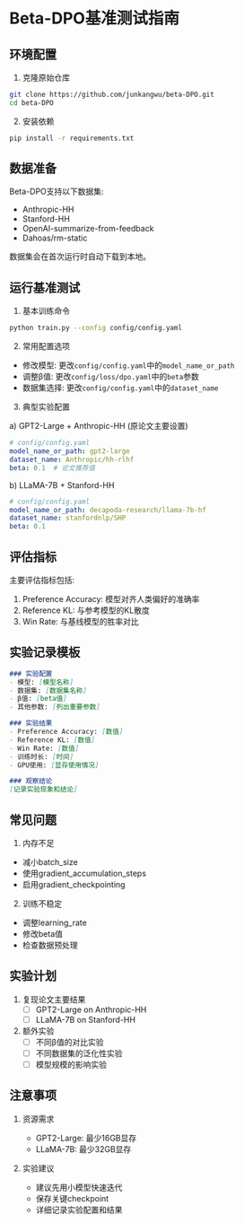 # Beta-DPO基准测试指南

## 环境配置

1. 克隆原始仓库
```bash
git clone https://github.com/junkangwu/beta-DPO.git
cd beta-DPO
```

2. 安装依赖
```bash
pip install -r requirements.txt
```

## 数据准备

Beta-DPO支持以下数据集:
- Anthropic-HH
- Stanford-HH
- OpenAI-summarize-from-feedback
- Dahoas/rm-static

数据集会在首次运行时自动下载到本地。

## 运行基准测试

1. 基本训练命令
```bash
python train.py --config config/config.yaml
```

2. 常用配置选项
- 修改模型: 更改`config/config.yaml`中的`model_name_or_path`
- 调整β值: 更改`config/loss/dpo.yaml`中的`beta`参数
- 数据集选择: 更改`config/config.yaml`中的`dataset_name`

3. 典型实验配置

a) GPT2-Large + Anthropic-HH (原论文主要设置)
```yaml
# config/config.yaml
model_name_or_path: gpt2-large
dataset_name: Anthropic/hh-rlhf
beta: 0.1  # 论文推荐值
```

b) LLaMA-7B + Stanford-HH
```yaml
# config/config.yaml
model_name_or_path: decapoda-research/llama-7b-hf
dataset_name: stanfordnlp/SHP
beta: 0.1
```

## 评估指标

主要评估指标包括:
1. Preference Accuracy: 模型对齐人类偏好的准确率
2. Reference KL: 与参考模型的KL散度
3. Win Rate: 与基线模型的胜率对比

## 实验记录模板

```markdown
### 实验配置
- 模型: [模型名称]
- 数据集: [数据集名称]
- β值: [beta值]
- 其他参数: [列出重要参数]

### 实验结果
- Preference Accuracy: [数值]
- Reference KL: [数值]
- Win Rate: [数值]
- 训练时长: [时间]
- GPU使用: [显存使用情况]

### 观察结论
[记录实验现象和结论]
```

## 常见问题

1. 内存不足
- 减小batch_size
- 使用gradient_accumulation_steps
- 启用gradient_checkpointing

2. 训练不稳定
- 调整learning_rate
- 修改beta值
- 检查数据预处理

## 实验计划

1. 复现论文主要结果
   - [ ] GPT2-Large on Anthropic-HH
   - [ ] LLaMA-7B on Stanford-HH

2. 额外实验
   - [ ] 不同β值的对比实验
   - [ ] 不同数据集的泛化性实验
   - [ ] 模型规模的影响实验

## 注意事项

1. 资源需求
   - GPT2-Large: 最少16GB显存
   - LLaMA-7B: 最少32GB显存

2. 实验建议
   - 建议先用小模型快速迭代
   - 保存关键checkpoint
   - 详细记录实验配置和结果 